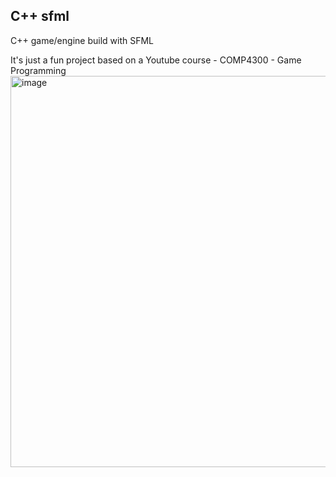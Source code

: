 ## C++ sfml 

C++ game/engine build with SFML

It's just a fun project based on a Youtube course - COMP4300 - Game Programming 
<img width="626" alt="image" src="https://github.com/user-attachments/assets/6a7ca12d-4ca0-4afe-9640-01420d603ca4">
